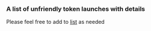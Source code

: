 ### A list of unfriendly token launches with details




























Please feel free to add to [list](https://github.com/badtokenlaunch/badtokenlaunch.github.io) as needed 

